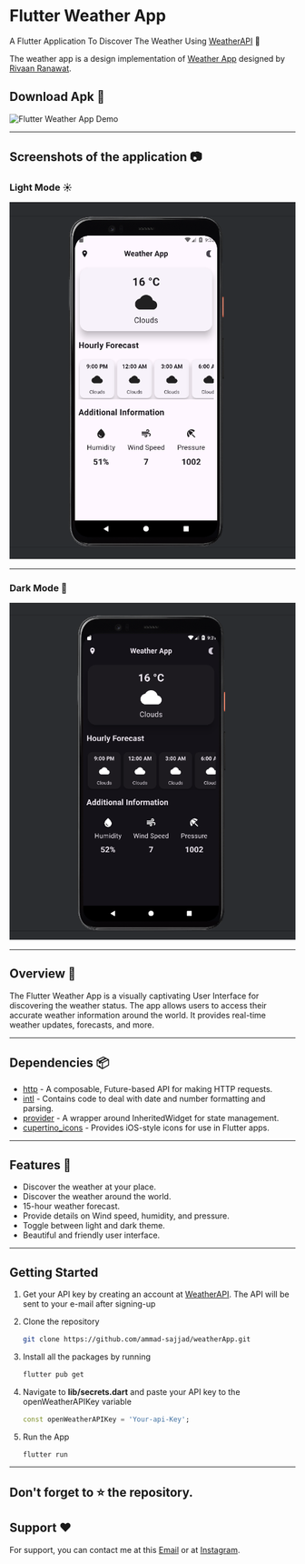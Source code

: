 # Flutter Weather App

A Flutter Application To Discover The Weather Using [WeatherAPI](https://openweathermap.org/api) 🚀<br>

The weather app is a design implementation of [Weather App](https://youtu.be/CzRQ9mnmh44?si=9ewo3LMP3R5WlqQk) designed by [Rivaan Ranawat](https://github.com/RivaanRanawat).


## Download Apk 🎥
![Flutter Weather App Demo](https://github.com/AbdQader/flutter_weather_app/assets/64075836/7cbccfc6-1d2d-4a55-8297-df97ef6ec787)

---

## Screenshots of the application 📷

### Light Mode ☀

![LightMode](https://github.com/ammad-sajjad/weatherApp/blob/804b276f7ffc235b0cb47d6c321fd7f562425133/Screenshots/Light%20mode.png)

---
### Dark Mode 🌙

![DarkMode](https://github.com/ammad-sajjad/weatherApp/blob/804b276f7ffc235b0cb47d6c321fd7f562425133/Screenshots/Dark%20mode.png)

---

## Overview 📙
The Flutter Weather App is a visually captivating User Interface for discovering the weather status. The app allows users to access their accurate weather information around the world. It provides real-time weather updates, forecasts, and more.

---

## Dependencies 📦️  

- [http](https://pub.dev/packages/http) - A composable, Future-based API for making HTTP requests.  
- [intl](https://pub.dev/packages/intl) - Contains code to deal with date and number formatting and parsing.  
- [provider](https://pub.dev/packages/provider) - A wrapper around InheritedWidget for state management.  
- [cupertino_icons](https://pub.dev/packages/cupertino_icons) - Provides iOS-style icons for use in Flutter apps.  

---

## Features 🌟

- Discover the weather at your place.
- Discover the weather around the world.
- 15-hour weather forecast.
- Provide details on Wind speed, humidity, and pressure.
- Toggle between light and dark theme.
- Beautiful and friendly user interface.

---

## Getting Started
1. Get your API key by creating an account at [WeatherAPI](https://openweathermap.org/api). The API will be sent to your e-mail after signing-up
2. Clone the repository

   ```sh
   git clone https://github.com/ammad-sajjad/weatherApp.git         
   ```
3. Install all the packages by running
   ```sh
   flutter pub get
   ```
4. Navigate to **lib/secrets.dart** and paste your API key to the openWeatherAPIKey variable
   ```dart
   const openWeatherAPIKey = 'Your-api-Key';
   ```
5. Run the App
   ```dart
   flutter run
   ```
---

## Don't forget to :star: the repository.

## Support ❤️
For support, you can contact me at this [Email](ammadsajjad40@gmail.com) or at [Instagram](https://www.instagram.com/ammad__sajjad_/).
